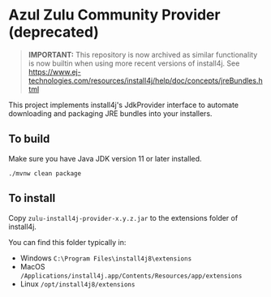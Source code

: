 # Azul Zulu Community Provider (deprecated)

> **IMPORTANT:** This repository is now archived as similar functionality is now builtin when using more recent versions of install4j. See https://www.ej-technologies.com/resources/install4j/help/doc/concepts/jreBundles.html

This project implements install4j's JdkProvider interface to automate downloading and packaging JRE bundles into your installers.

## To build

Make sure you have Java JDK version 11 or later installed.
```
./mvnw clean package
```


## To install

Copy `zulu-install4j-provider-x.y.z.jar` to the extensions folder of install4j.

You can find this folder typically in:
 * Windows `C:\Program Files\install4j8\extensions`
 * MacOS `/Applications/install4j.app/Contents/Resources/app/extensions`
 * Linux `/opt/install4j8/extensions`
